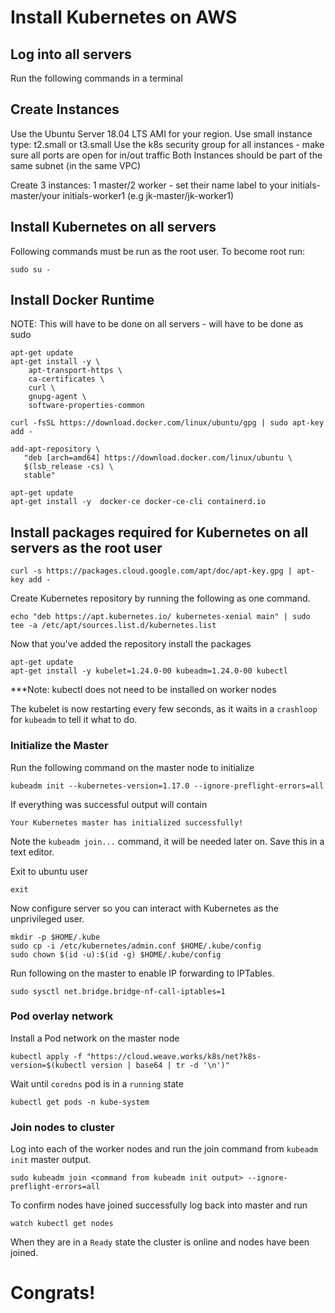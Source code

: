 # Install Kubernetes on AWS
## Log into all servers 

Run the following commands in a terminal 

## Create Instances
Use the Ubuntu Server 18.04 LTS AMI for your region. Use small instance type: t2.small or t3.small
Use the k8s security group for all instances - make sure all ports are open for in/out traffic
Both Instances should be part of the same subnet (in the same VPC)

Create 3 instances: 1 master/2 worker - set their name label to your initials-master/your initials-worker1 (e.g jk-master/jk-worker1)

## Install Kubernetes on all servers

Following commands must be run as the root user. To become root run: 
```
sudo su - 
```
## Install Docker Runtime 
NOTE: This will have to be done on all servers - will have to be done as sudo
```
apt-get update
apt-get install -y \
    apt-transport-https \
    ca-certificates \
    curl \
    gnupg-agent \
    software-properties-common

curl -fsSL https://download.docker.com/linux/ubuntu/gpg | sudo apt-key add -
```
```
add-apt-repository \
   "deb [arch=amd64] https://download.docker.com/linux/ubuntu \
   $(lsb_release -cs) \
   stable"
```
```
apt-get update
apt-get install -y  docker-ce docker-ce-cli containerd.io
```

## Install packages required for Kubernetes on all servers as the root user
```
curl -s https://packages.cloud.google.com/apt/doc/apt-key.gpg | apt-key add -
```

Create Kubernetes repository by running the following as one command.
```
echo "deb https://apt.kubernetes.io/ kubernetes-xenial main" | sudo tee -a /etc/apt/sources.list.d/kubernetes.list
```

Now that you've added the repository install the packages
```
apt-get update
apt-get install -y kubelet=1.24.0-00 kubeadm=1.24.0-00 kubectl
```
***Note: kubectl does not need to be installed on worker nodes

The kubelet is now restarting every few seconds, as it waits in a `crashloop` for `kubeadm` to tell it what to do.

### Initialize the Master 
Run the following command on the master node to initialize 
```
kubeadm init --kubernetes-version=1.17.0 --ignore-preflight-errors=all
```

If everything was successful output will contain 
````
Your Kubernetes master has initialized successfully!
````

Note the `kubeadm join...` command, it will be needed later on. Save this in a text editor.

Exit to ubuntu user 
```
exit
```

Now configure server so you can interact with Kubernetes as the unprivileged user. 
```
mkdir -p $HOME/.kube
sudo cp -i /etc/kubernetes/admin.conf $HOME/.kube/config
sudo chown $(id -u):$(id -g) $HOME/.kube/config
```

Run following on the master to enable IP forwarding to IPTables.
```
sudo sysctl net.bridge.bridge-nf-call-iptables=1
```

### Pod overlay network
Install a Pod network on the master node
```
kubectl apply -f "https://cloud.weave.works/k8s/net?k8s-version=$(kubectl version | base64 | tr -d '\n')"
```

Wait until `coredns` pod is in a `running` state
```
kubectl get pods -n kube-system
```

### Join nodes to cluster 
Log into each of the worker nodes and run the join command from `kubeadm init` master output. 
```
sudo kubeadm join <command from kubeadm init output> --ignore-preflight-errors=all
```

To confirm nodes have joined successfully log back into master and run 
```
watch kubectl get nodes 
````

When they are in a `Ready` state the cluster is online and nodes have been joined. 

# Congrats! 
